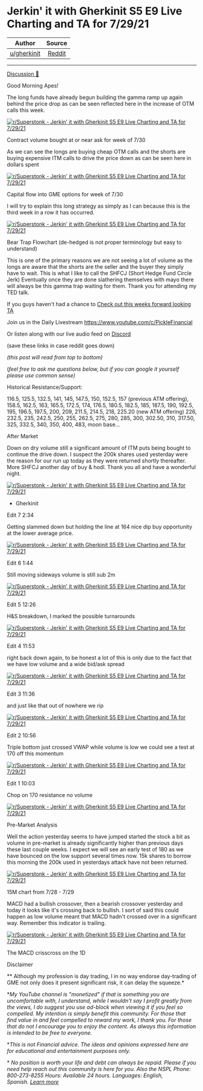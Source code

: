 Jerkin' it with Gherkinit S5 E9 Live Charting and TA for 7/29/21
================================================================

| Author       | Source       | 
| :-------------: |:-------------:|
|  [u/gherkinit](https://www.reddit.com/user/gherkinit/) | [Reddit](https://www.reddit.com/r/Superstonk/comments/otwtzc/jerkin_it_with_gherkinit_s5_e9_live_charting_and/) | 

---

[Discussion 🦍](https://www.reddit.com/r/Superstonk/search?q=flair_name%3A%22Discussion%20%F0%9F%A6%8D%22&restrict_sr=1)

Good Morning Apes!

The long funds have already begun building the gamma ramp up again behind the price drop as can be seen reflected here in the increase of OTM calls this week.

[![r/Superstonk - Jerkin' it with Gherkinit S5 E9 Live Charting and TA for 7/29/21](https://preview.redd.it/4cgid701b5e71.png?width=340&format=png&auto=webp&s=6b7783e44d76289f2373cfa70b349b8949405df6)](https://preview.redd.it/4cgid701b5e71.png?width=340&format=png&auto=webp&s=6b7783e44d76289f2373cfa70b349b8949405df6)

Contract volume bought at or near ask for week of 7/30

As we can see the longs are buying cheap OTM calls and the shorts are buying expensive ITM calls to drive the price down as can be seen here in dollars spent

[![r/Superstonk - Jerkin' it with Gherkinit S5 E9 Live Charting and TA for 7/29/21](https://preview.redd.it/k3kf4q7fb5e71.png?width=339&format=png&auto=webp&s=b2965436fdda6d154978d75017d452e658ed2c47)](https://preview.redd.it/k3kf4q7fb5e71.png?width=339&format=png&auto=webp&s=b2965436fdda6d154978d75017d452e658ed2c47)

Capital flow into GME options for week of 7/30

I will try to explain this long strategy as simply as I can because this is the third week in a row it has occurred.

[![r/Superstonk - Jerkin' it with Gherkinit S5 E9 Live Charting and TA for 7/29/21](https://preview.redd.it/5x4vcco2d5e71.png?width=2053&format=png&auto=webp&s=f097c98f561c145713279b29ac786938adb16b80)](https://preview.redd.it/5x4vcco2d5e71.png?width=2053&format=png&auto=webp&s=f097c98f561c145713279b29ac786938adb16b80)

Bear Trap Flowchart (de-hedged is not proper terminology but easy to understand)

This is one of the primary reasons we are not seeing a lot of volume as the longs are aware that the shorts are the seller and the buyer they simply have to wait. This is what I like to call the SHFCJ (Short Hedge Fund Circle Jerk) Eventually once they are done slathering themselves with mayo there will always be this gamma trap waiting for them. Thank you for attending my TED talk.

If you guys haven't had a chance to [Check out this weeks forward looking TA](https://www.reddit.com/r/Superstonk/comments/oroogu/jerkin_it_with_gherkinit_foward_looking_ta_for/)

Join us in the Daily Livestream <https://www.youtube.com/c/PickleFinancial>

Or listen along with our live audio feed on [Discord](https://discord.gg/HbqnUVsSrH)

(save these links in case reddit goes down)

*(this post will read from top to bottom)*

(*feel free to ask me questions below, but if you can google it yourself please use common sense)*

Historical Resistance/Support:

116.5, 125.5, 132.5, 141, 145, 147.5, 150, 152.5, 157 (previous ATM offering), 158.5, 162.5, 163, 165.5, 172.5, 174, 176.5, 180.5, 182.5, 185, 187.5, 190, 192.5, 195, 196.5, 197.5, 200, 209, 211.5, 214.5, 218, 225.20 (new ATM offering) 226, 232.5, 235, 242.5, 250, 255, 262.5, 275, 280, 285, 300, 302.50, 310, 317.50, 325, 332.5, 340, 350, 400, 483, moon base...

After Market

Down on dry volume still a significant amount of ITM puts being bought to continue the drive down. I suspect the 200k shares used yesterday were the reason for our run up today as they were returned shortly thereafter. More SHFCJ another day of buy & hodl. Thank you all and have a wonderful night.

[![r/Superstonk - Jerkin' it with Gherkinit S5 E9 Live Charting and TA for 7/29/21](https://preview.redd.it/xz6suq9ak7e71.png?width=755&format=png&auto=webp&s=1256eaf2dcd5d232d6e055973d20b06fed3980f4)](https://preview.redd.it/xz6suq9ak7e71.png?width=755&format=png&auto=webp&s=1256eaf2dcd5d232d6e055973d20b06fed3980f4)

- Gherkinit

Edit 7 2:34

Getting slammed down but holding the line at 164 nice dip buy opportunity at the lower average price.

[![r/Superstonk - Jerkin' it with Gherkinit S5 E9 Live Charting and TA for 7/29/21](https://preview.redd.it/8fzwjkfi47e71.png?width=1579&format=png&auto=webp&s=1209c8660383c723b73f03e26e1a127e7c68fc84)](https://preview.redd.it/8fzwjkfi47e71.png?width=1579&format=png&auto=webp&s=1209c8660383c723b73f03e26e1a127e7c68fc84)

Edit 6 1:44

Still moving sideways volume is still sub 2m

[![r/Superstonk - Jerkin' it with Gherkinit S5 E9 Live Charting and TA for 7/29/21](https://preview.redd.it/j58a646kv6e71.png?width=1572&format=png&auto=webp&s=36c342464a629afaddebbc6bbf02b9c1f6f5cca2)](https://preview.redd.it/j58a646kv6e71.png?width=1572&format=png&auto=webp&s=36c342464a629afaddebbc6bbf02b9c1f6f5cca2)

Edit 5 12:26

H&S breakdown, I marked the possible turnarounds

[![r/Superstonk - Jerkin' it with Gherkinit S5 E9 Live Charting and TA for 7/29/21](https://preview.redd.it/5vn853xlh6e71.png?width=1583&format=png&auto=webp&s=ddc4a013585f6230d6e3d09322340de6de3c92ba)](https://preview.redd.it/5vn853xlh6e71.png?width=1583&format=png&auto=webp&s=ddc4a013585f6230d6e3d09322340de6de3c92ba)

Edit 4 11:53

right back down again, to be honest a lot of this is only due to the fact that we have low volume and a wide bid/ask spread

[![r/Superstonk - Jerkin' it with Gherkinit S5 E9 Live Charting and TA for 7/29/21](https://preview.redd.it/awz0cbrpb6e71.png?width=1573&format=png&auto=webp&s=2a2320d7c27fb346d5fdd74efb3b29ba9fa201ee)](https://preview.redd.it/awz0cbrpb6e71.png?width=1573&format=png&auto=webp&s=2a2320d7c27fb346d5fdd74efb3b29ba9fa201ee)

Edit 3 11:36

and just like that out of nowhere we rip

[![r/Superstonk - Jerkin' it with Gherkinit S5 E9 Live Charting and TA for 7/29/21](https://preview.redd.it/sdasa0ml86e71.png?width=1575&format=png&auto=webp&s=d8340979644e68a6759e6469afa6c684006cc567)](https://preview.redd.it/sdasa0ml86e71.png?width=1575&format=png&auto=webp&s=d8340979644e68a6759e6469afa6c684006cc567)

Edit 2 10:56

Triple bottom just crossed VWAP while volume is low we could see a test at 170 off this momentum

[![r/Superstonk - Jerkin' it with Gherkinit S5 E9 Live Charting and TA for 7/29/21](https://preview.redd.it/ilmfs2eh16e71.png?width=1574&format=png&auto=webp&s=ac43ea767e3a58abe15833df06564d911c461195)](https://preview.redd.it/ilmfs2eh16e71.png?width=1574&format=png&auto=webp&s=ac43ea767e3a58abe15833df06564d911c461195)

Edit 1 10:03

Chop on 170 resistance no volume

[![r/Superstonk - Jerkin' it with Gherkinit S5 E9 Live Charting and TA for 7/29/21](https://preview.redd.it/dlz0nwj0s5e71.png?width=1567&format=png&auto=webp&s=78c4f14264ad1799ba8da57c6a22814fb98b363c)](https://preview.redd.it/dlz0nwj0s5e71.png?width=1567&format=png&auto=webp&s=78c4f14264ad1799ba8da57c6a22814fb98b363c)

Pre-Market Analysis

Well the action yesterday seems to have jumped started the stock a bit as volume in pre-market is already significantly higher than previous days these last couple weeks. I expect we will see an early test of 180 as we have bounced on the low support several times now. 15k shares to borrow this morning the 200k used in yesterdays attack have not been returned.

[![r/Superstonk - Jerkin' it with Gherkinit S5 E9 Live Charting and TA for 7/29/21](https://preview.redd.it/3imqvul9a5e71.png?width=1564&format=png&auto=webp&s=73f3dff0bb23f09d79c2f3fc77305043202b8fa0)](https://preview.redd.it/3imqvul9a5e71.png?width=1564&format=png&auto=webp&s=73f3dff0bb23f09d79c2f3fc77305043202b8fa0)

15M chart from 7/28 - 7/29

MACD had a bullish crossover, then a bearish crossover yesterday and today it looks like it's crossing back to bullish. I sort of said this could happen as low volume meant that MACD hadn't crossed over in a significant way. Remember this indicator is trailing.

[![r/Superstonk - Jerkin' it with Gherkinit S5 E9 Live Charting and TA for 7/29/21](https://preview.redd.it/xup1rb2ie5e71.png?width=1554&format=png&auto=webp&s=d7bc7418cdde4abab218fe7e6d4e817014dc1ed5)](https://preview.redd.it/xup1rb2ie5e71.png?width=1554&format=png&auto=webp&s=d7bc7418cdde4abab218fe7e6d4e817014dc1ed5)

The MACD crisscross on the 1D

Disclaimer

** Although my profession is day trading, I in no way endorse day-trading of GME not only does it present significant risk, it can delay the squeeze.*

**My YouTube channel is "monetized" if that is something you are uncomfortable with, I understand, while I wouldn't say I profit greatly from the views, I do suggest you use ad-block when viewing it if you feel so compelled.* *My intention is simply benefit this community. For those that find value in and feel compelled to reward my work, I thank you. For those that do not I encourage you to enjoy the content. As always this information is intended to be free to everyone.*

**This is not Financial advice. The ideas and opinions expressed here are for educational and entertainment purposes only.*

* *No position is worth your life and debt can always be repaid. Please if you need help reach out this community is here for you. Also the NSPL Phone: 800-273-8255 Hours: Available 24 hours. Languages: English, Spanish.* [*Learn more*](https://suicidepreventionlifeline.org/)

